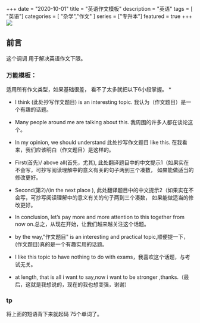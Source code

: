 +++
date = "2020-10-01"
title = "英语作文模板"
description = "英语"
tags = [ "英语"]
categories = [
    "杂学","作文"
]
series = ["专升本"]
featured = true
+++
![](https://gitee.com/lalalaxiaowifi/pictures/raw/master/image/%E6%97%A5%E5%B8%B8%E6%90%AC%E7%A0%96%E5%A4%B4.png)

## 前言
这个调调 用于解决英语作文下限。
### 万能模板：
适用所有作文类型，如果基础很差， 看不了太多就把以下6小段掌握。
* 
* I think (此处抄写作文题目) is an interesting topic. 我认为（作文题目）是一个有趣的话题。
* Many people around me are talking about this. 我周围的许多人都在谈论这个。
* In my opinion, we should understand 此处抄写作文题目 like this. 在我看来，我们应该明白（作文题目）是这样的。
* First(首先)/ above all(首先，尤其), 此处翻译题目中的中文提示1（如果实在不会写，可抄写阅读理解中的意义有关的句子两到三个凑数， 如果能做适当的修改更好。
* Second(第2)/(in the next place ), 此处翻译题目中的中文提示2（如果实在不会写，可抄写阅读理解中的意义有关的句子两到三个凑数， 如果能做适当的修改更好。

* In conclusion, let’s pay more and more attention to this together from now on.总之，从现在开始，让我们越来越关注这个话题。
* by the way,"作文题目" is an interesting and practical topic,顺便提一下，(作文题目)真的是一个有趣实用的话题。
* I like this topic to have nothing to do with exams，我喜欢这个话题，与考试无关。
* at length, that is all i want to say,now i want to be stronger ,thanks.（最后，这就是我想说的，现在的我也想变强，谢谢）

### tp
将上面的短语背下来就起码 75个单词了。





